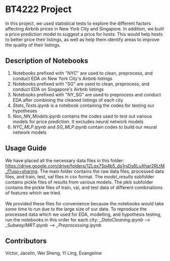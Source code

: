 # BT4222 Project
In this project, we used statistical tests to explore the different factors affecting Airbnb prices in New York City and Singapore. In addition, we built a price prediction model to suggest a price for hosts. This would help hosts to better price their listings, as well as help them identify areas to improve the quality of their listings.

## Description of Notebooks
1. Notebooks prefixed with "NYC" are used to clean, preprocess, and conduct EDA on New York City's Airbnb listings
2. Notebooks prefixed with "SG" are used to clean, preprocess, and conduct EDA on Singapore's Airbnb listings
3. Notebooks prefixed with "NY_SG" are used to preprocess and conduct EDA after combining the cleaned listings of each city
4. *Stats_Tests.ipynb* is a notebook containing the codes for testing our hypotheses
5. *Non_NN_Models.ipynb* contains the codes used to test out various models for price prediction. It excludes neural network models
6. *NYC_MLP.ipynb* and *SG_MLP.ipynb* contain codes to build our neural network models

## Usage Guide
We have placed all the necessary data files in this folder: https://drive.google.com/drive/folders/1ZLqx7Sp4b5_ds1rsDs6LuXhar2RLtM_f?usp=sharing. The main folder contains the raw data files, processed data files, and train, test, val files in csv format. The *model_results* subfolder contains pickle files of results from various models. The *pkls* subfolder contains the pickle files of train, val, and test data of different combinations of features which we tried.
<br> <br>
We provided these files for convenience because the notebooks would take some time to run due to the large size of our data. To reproduce the processed data which we used for EDA, modelling, and hypothesis testing, run the notebooks in this order for each city: *_DataCleaning.ipynb --> _Subway/MRT.ipynb --> _Preprocessing.ipynb*

## Contributors
Victor, Jacelin, Wei Sheng, Yi Ling, Evangeline
